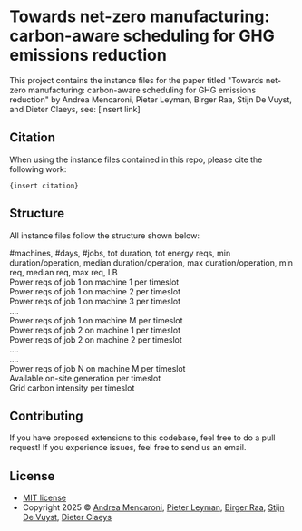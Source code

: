 # Towards net-zero manufacturing: carbon-aware scheduling for GHG emissions reduction

This project contains the instance files for the paper titled "Towards net-zero manufacturing: carbon-aware scheduling for GHG emissions reduction" by Andrea Mencaroni, Pieter Leyman, Birger Raa, Stijn De Vuyst, and Dieter Claeys, see: [insert link]

## Citation

When using the instance files contained in this repo, please cite the following work:

```
{insert citation}
```

## Structure

All instance files follow the structure shown below:  

#machines, #days, #jobs, tot duration, tot energy reqs, min duration/operation, median duration/operation, max duration/operation, min req, median req, max req, LB  
Power reqs of job 1 on machine 1 per timeslot  
Power reqs of job 1 on machine 2 per timeslot  
Power reqs of job 1 on machine 3 per timeslot  
....   
Power reqs of job 1 on machine M per timeslot  
Power reqs of job 2 on machine 1 per timeslot  
Power reqs of job 2 on machine 2 per timeslot  
....  
....  
Power reqs of job N on machine M per timeslot  
Available on-site generation per timeslot  
Grid carbon intensity per timeslot  

## Contributing

If you have proposed extensions to this codebase, feel free to do a pull request! If you experience issues, feel free to send us an email.

## License
* [MIT license](https://opensource.org/license/mit/)
* Copyright 2025 © [Andrea Mencaroni](https://ea18.ugent.be/people/24/andrea-mencaroni/), [Pieter Leyman](https://ea18.ugent.be/people/63/pieter-leyman/), [Birger Raa](https://ea18.ugent.be/people/61/birger-raa/), [Stijn De Vuyst](https://ea18.ugent.be/people/57/stijn-de-vuyst/), [Dieter Claeys](https://ea18.ugent.be/people/54/dieter-claeys/)
